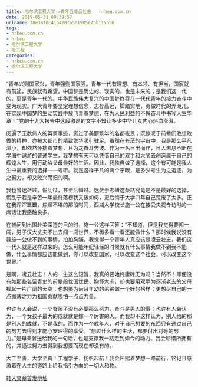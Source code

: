 ```yaml
---
title: 哈尔滨工程大学->青年当凌云壮志 | hrbeu.com.cn
date: 2019-05-31 09:39:57
urlname: 78e38f0c41b420fa501905e7bb115650
tags: 
- hrbeu.com.cn
- hrbeu
- 哈尔滨工程大学
- 哈工程
categories:
- hrbeu.com.cn
- 哈尔滨工程大学
---
```



“青年兴则国家兴，青年强则国家强。青年一代有理想、有本领、有担当，国家就有前途，民族就有希望。中国梦是历史的、现实的，也是未来的；是我们这一代的，更是青年一代的。中华民族伟大复兴的中国梦终将在一代代青年的接力奋斗中变为现实。广大青年要坚定理想信念，志存高远，脚踏实地，勇做时代的弄潮儿，在实现中国梦的生动实践中放飞青春梦想，在为人民利益的不懈奋斗中书写人生华章！”党的十九大报告中这段激昂的文字不知让多少中华儿女内心热血澎湃。

阅遍了无数伟人的英勇事迹，赏过了美丽繁华的名都夜景；既惊叹于前辈们敢想敢做的精神，亦被大都市的精致繁华吸引驻足。虽然在苍茫的宇宙中，我是那么平凡渺小，却依然怀揣着梦想，且为之奋斗奔波。作为一名日出而作，日入未息不断在学海中遨游的普通学生，我梦想有天可以凭借自己的双手和大脑去创造属于自己的辉煌人生，用行动给父母最好的生活。因此，我独自做了选择，这个有可能是我人生中最重要的选择——考研。就是这样平凡的两个字眼，是多少考生为之追逐，为之努力，却又败兴而归的啊。

我也曾迷茫过，慌乱过，甚至后悔过。迷茫于考研这条路究竟是不是最好的选择，慌乱于若是辛苦一年最终落榜我又该如何，更后悔于大学四年自己荒废了太多。正在我浑浑噩噩，焦燥不堪的那段时间，西湖大学校长施一公在接受央视专访时的一席话让我感触良多。

在被问到出国赴美深造的目的时，施一公这样回答：“不知道，但是我觉得要闯一闯，男子汉大丈夫不出去闯一闯世界，不再多看一看还能做什么？那时候我说没有我施一公做不到的事情，拍拍胸脯，我觉得一个青年人真应该是凌云壮志，我们这一代人就是这样过来的。怎么可能年纪轻轻的时候就有什么事情我做不到我不能做，什么事情都应该能做到，你可以改变国家，可以改变这个社会，可以改变这个世界。”

是啊，凌云壮志！人的一生这么短暂，我真的要始终庸碌无为吗？当然不！即便没有如那些名留青史的前辈般忧国忧民、胸怀大志，却也要用双手为逐渐老去的父母撑起一片广阔的天空；也想要为尚且年幼的弟弟做一个好的榜样；更想尽自己的一点微薄之力为祖国贡献哪怕一点点力量。

也许有人会说，一个女孩子没有必要那么努力，奋斗是男人的事；也许有人会认为，一个女孩子最大的成就就是嫁一个厉害的人。而我却不这样认为，别人给的那是别人的成就，不是我的。而作为一个成年人，对于自己想要的东西只有通过自己的努力去得到才能心安理得的享受。“想过什么样的生活，都要付出对等的努力。”是母亲曾送给我的一句话，也是支撑我一路走到如今的动力。我会珍惜所拥有的，并通过努力去得到我想要而现在却没有的。

大工至善，大学至真！工程学子，扬帆起航！我会怀揣着梦想一路前行，铭记且感激着在人生的道路上给我指引方向的一切人和物。





[转入文章首发地址](http://gongxue.cn/news/2019/201905/news_195623.html)